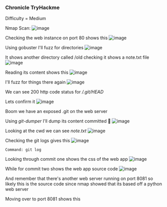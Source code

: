 <h3> Chronicle TryHackme </h3>

Difficulty = Medium

Nmap Scan:
![image](https://github.com/h4ckyou/h4ckyou.github.io/assets/127159644/f7ee2c74-5e1f-4d75-8d4d-b0b5b2f486a2)

Checking the web instance on port 80 shows this
![image](https://github.com/h4ckyou/h4ckyou.github.io/assets/127159644/71784515-0b27-473a-9a77-61ef766a769e)

Using gobuster I'll fuzz for directories
![image](https://github.com/h4ckyou/h4ckyou.github.io/assets/127159644/62d7ed93-1659-4a25-b6f7-a6aee60f7554)

It shows another directory called /old checking it shows a note.txt file
![image](https://github.com/h4ckyou/h4ckyou.github.io/assets/127159644/4305325b-a2c2-49a2-807b-d55f2aa81753)

Reading its content shows this
![image](https://github.com/h4ckyou/h4ckyou.github.io/assets/127159644/20314b8a-3563-4c1d-a81f-24453ed26d68)

I'll fuzz for things there again
![image](https://github.com/h4ckyou/h4ckyou.github.io/assets/127159644/76abb144-02a7-4230-86df-8b0ebc565725)

We can see 200 http code status for */.git/HEAD*

Lets confirm it 
![image](https://github.com/h4ckyou/h4ckyou.github.io/assets/127159644/cfe91460-75cc-44be-9cea-6286875f4d31)

Boom we have an exposed .git on the web server

Using *git-dumper* I'll dump its content committed 🙂
![image](https://github.com/h4ckyou/h4ckyou.github.io/assets/127159644/4e108f8b-672d-4b3a-baa3-6436d0f4eba0)

Looking at the cwd we can see *note.txt*
![image](https://github.com/h4ckyou/h4ckyou.github.io/assets/127159644/308df6ff-6601-45aa-a697-3a6ae79d40af)

Checking the git logs gives this
![image](https://github.com/h4ckyou/h4ckyou.github.io/assets/127159644/1bb765ce-35e8-489e-b55b-6ea50f77f1fa)

```
Command: git log
```

Looking through commit one shows the css of the web app
![image](https://github.com/h4ckyou/h4ckyou.github.io/assets/127159644/4bfd8e12-a26d-4d5a-b301-30e631142c45)

While for commit two shows the web app source code
![image](https://github.com/h4ckyou/h4ckyou.github.io/assets/127159644/9a686473-8542-4ce6-91c6-581606421676)

And remember that there's another web server running on port 8081 so likely this is the source code since nmap showed that its based off a python web server

Moving over to port 8081 shows this

